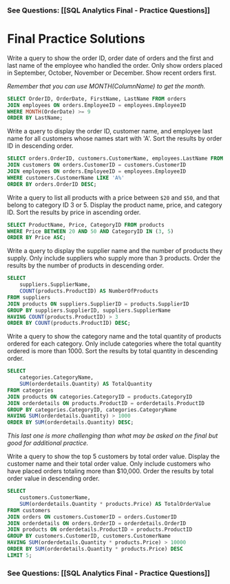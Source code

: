 ### See Questions: [[SQL Analytics Final - Practice Questions]]
# Final Practice Solutions

Write a query to show the order ID, order date of orders and the first and last name of the employee who handled the order. Only show orders placed in September, October, November or December. Show recent orders first.

*Remember that you can use MONTH(ColumnName) to get the month.*

```sql
SELECT OrderID, OrderDate, FirstName, LastName FROM orders
JOIN employees ON orders.EmployeeID = employees.EmployeeID
WHERE MONTH(OrderDate) >= 9
ORDER BY LastName;
```

Write a query to display the order ID, customer name, and employee last name for all customers whose names start with 'A'. Sort the results by order ID in descending order.

```sql
SELECT orders.OrderID, customers.CustomerName, employees.LastName FROM orders
JOIN customers ON orders.CustomerID = customers.CustomerID
JOIN employees ON orders.EmployeeID = employees.EmployeeID
WHERE customers.CustomerName LIKE 'A%'
ORDER BY orders.OrderID DESC;
```

Write a query to list all products with a price between `$20` and `$50`, and that belong to category ID 3 or 5. Display the product name, price, and category ID. Sort the results by price in ascending order.

```sql
SELECT ProductName, Price, CategoryID FROM products
WHERE Price BETWEEN 20 AND 50 AND CategoryID IN (3, 5)
ORDER BY Price ASC;
```

Write a query to display the supplier name and the number of products they supply. Only include suppliers who supply more than 3 products. Order the results by the number of products in descending order.

```sql
SELECT 
	suppliers.SupplierName, 
	COUNT(products.ProductID) AS NumberOfProducts 
FROM suppliers
JOIN products ON suppliers.SupplierID = products.SupplierID
GROUP BY suppliers.SupplierID, suppliers.SupplierName
HAVING COUNT(products.ProductID) > 3
ORDER BY COUNT(products.ProductID) DESC;
```

Write a query to show the category name and the total quantity of products ordered for each category. Only include categories where the total quantity ordered is more than 1000. Sort the results by total quantity in descending order.

```sql
SELECT 
	categories.CategoryName, 
	SUM(orderdetails.Quantity) AS TotalQuantity 
FROM categories
JOIN products ON categories.CategoryID = products.CategoryID
JOIN orderdetails ON products.ProductID = orderdetails.ProductID
GROUP BY categories.CategoryID, categories.CategoryName
HAVING SUM(orderdetails.Quantity) > 1000
ORDER BY SUM(orderdetails.Quantity) DESC;
```

*This last one is more challenging than what may be asked on the final but good for additional practice.*

Write a query to show the top 5 customers by total order value. Display the customer name and their total order value. Only include customers who have placed orders totaling more than $10,000. Order the results by total order value in descending order.

```sql
SELECT 
	customers.CustomerName, 
	SUM(orderdetails.Quantity * products.Price) AS TotalOrderValue
FROM customers
JOIN orders ON customers.CustomerID = orders.CustomerID
JOIN orderdetails ON orders.OrderID = orderdetails.OrderID
JOIN products ON orderdetails.ProductID = products.ProductID
GROUP BY customers.CustomerID, customers.CustomerName
HAVING SUM(orderdetails.Quantity * products.Price) > 10000
ORDER BY SUM(orderdetails.Quantity * products.Price) DESC
LIMIT 5;
```

### See Questions: [[SQL Analytics Final - Practice Questions]]